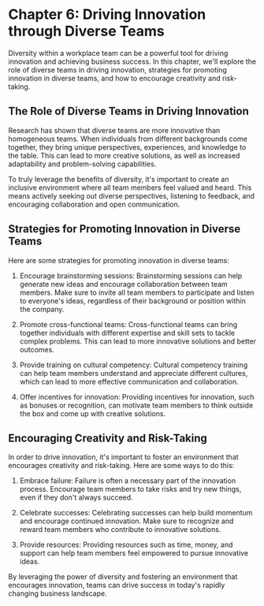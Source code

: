 Chapter 6: Driving Innovation through Diverse Teams
===================================================

Diversity within a workplace team can be a powerful tool for driving innovation and achieving business success. In this chapter, we'll explore the role of diverse teams in driving innovation, strategies for promoting innovation in diverse teams, and how to encourage creativity and risk-taking.

The Role of Diverse Teams in Driving Innovation
-----------------------------------------------

Research has shown that diverse teams are more innovative than homogeneous teams. When individuals from different backgrounds come together, they bring unique perspectives, experiences, and knowledge to the table. This can lead to more creative solutions, as well as increased adaptability and problem-solving capabilities.

To truly leverage the benefits of diversity, it's important to create an inclusive environment where all team members feel valued and heard. This means actively seeking out diverse perspectives, listening to feedback, and encouraging collaboration and open communication.

Strategies for Promoting Innovation in Diverse Teams
----------------------------------------------------

Here are some strategies for promoting innovation in diverse teams:

1. Encourage brainstorming sessions: Brainstorming sessions can help generate new ideas and encourage collaboration between team members. Make sure to invite all team members to participate and listen to everyone's ideas, regardless of their background or position within the company.

2. Promote cross-functional teams: Cross-functional teams can bring together individuals with different expertise and skill sets to tackle complex problems. This can lead to more innovative solutions and better outcomes.

3. Provide training on cultural competency: Cultural competency training can help team members understand and appreciate different cultures, which can lead to more effective communication and collaboration.

4. Offer incentives for innovation: Providing incentives for innovation, such as bonuses or recognition, can motivate team members to think outside the box and come up with creative solutions.

Encouraging Creativity and Risk-Taking
--------------------------------------

In order to drive innovation, it's important to foster an environment that encourages creativity and risk-taking. Here are some ways to do this:

1. Embrace failure: Failure is often a necessary part of the innovation process. Encourage team members to take risks and try new things, even if they don't always succeed.

2. Celebrate successes: Celebrating successes can help build momentum and encourage continued innovation. Make sure to recognize and reward team members who contribute to innovative solutions.

3. Provide resources: Providing resources such as time, money, and support can help team members feel empowered to pursue innovative ideas.

By leveraging the power of diversity and fostering an environment that encourages innovation, teams can drive success in today's rapidly changing business landscape.
